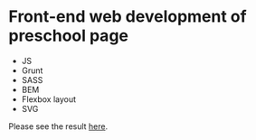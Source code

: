 <h1>Front-end web development of preschool page</h1>

<ul>
  <li>JS</li>
  <li>Grunt</li>
  <li>SASS</li>
  <li>BEM</li>
  <li>Flexbox layout</li>
  <li>SVG</li>
</ul>

<p>Please see the result <a href="https://lastavenka.github.io/kidzmaster/build/index.min.html" target="_blank">here</a>.</p>
